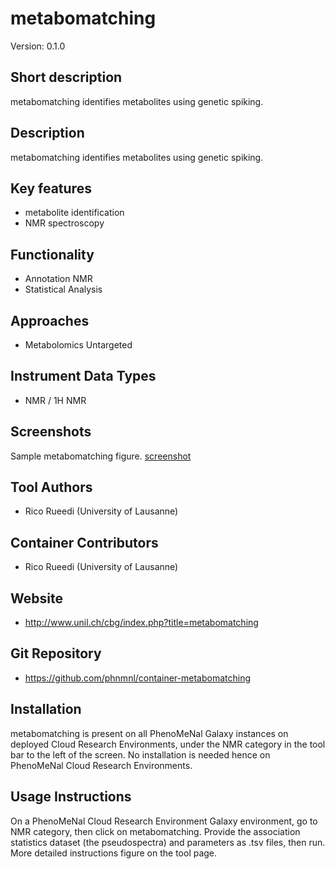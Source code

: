 # metabomatching
Version: 0.1.0

## Short description
metabomatching identifies metabolites using genetic spiking.

## Description
metabomatching identifies metabolites using genetic spiking.

## Key features
- metabolite identification
- NMR spectroscopy

## Functionality
- Annotation NMR
- Statistical Analysis

## Approaches
- Metabolomics Untargeted

## Instrument Data Types
- NMR / 1H NMR

## Screenshots
Sample metabomatching figure.
[screenshot](screenshots/test.png)

## Tool Authors
- Rico Rueedi (University of Lausanne)

## Container Contributors
- Rico Rueedi (University of Lausanne)

## Website
- http://www.unil.ch/cbg/index.php?title=metabomatching

## Git Repository
- https://github.com/phnmnl/container-metabomatching

## Installation
metabomatching is present on all PhenoMeNal Galaxy instances on deployed Cloud Research Environments, under the NMR category in the tool bar to the left of the screen. No installation is needed hence on PhenoMeNal Cloud Research Environments.

## Usage Instructions
On a PhenoMeNal Cloud Research Environment Galaxy environment, go to NMR category, then click on metabomatching. Provide the association statistics dataset (the pseudospectra) and parameters as .tsv files, then run. More detailed instructions figure on the tool page.
